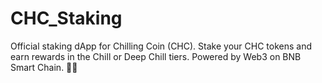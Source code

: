 # CHC_Staking
Official staking dApp for Chilling Coin (CHC). Stake your CHC tokens and earn rewards in the Chill or Deep Chill tiers. Powered by Web3 on BNB Smart Chain. 🧊🐧

